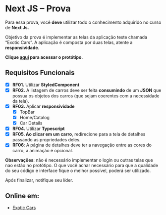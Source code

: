 # Next JS – Prova

Para essa prova, você **deve** utilizar todo o conhecimento adquirido no curso de **Next Js.**

Objetivo da prova é implementar as telas da aplicação teste chamada “Exotic Cars”. A aplicação é composta por duas
telas, atente a **responsividade**.

**Clique [aqui](https://xd.adobe.com/view/699a6983-35c7-4662-bc81-5c626742102d-3cc9/) para acessar o protótipo.**

## **Requisitos Funcionais**

- [X]  **RF01.** Utilizar **StyledComponent**
- [X]  **RF02.** A listagem de carros deve ser feita **consumindo** de um **JSON** que possua os objetos dos carros (que
  sejam coerentes com a necessidade da tela).
- [X]  **RF03.** Aplicar **responsividade**
   - [X] TopBar
   - [X] Home/Catalog
   - [X] Car Details
- [X]  **RF04.** Utilizar **Typescript**
- [X]  **RF05. Ao clicar em um carro**, redirecione para a tela de detalhes passando as propriedades deles.
- [X]  **RF06**: A página de detalhes deve ter a navegação entre as cores do carro, a animação é opcional.

**Observações**: não é necessário implementar o login ou outras telas que nao estão no protótipo. O que você achar necessário para que a qualidade do seu código e interface fique o melhor possível, poderá ser utilizado.

Após finalizar, notifique seu líder.

## **Online em:**
- [Exotic Cars](https://luby-nextjs-exotic-cars.vercel.app/)
